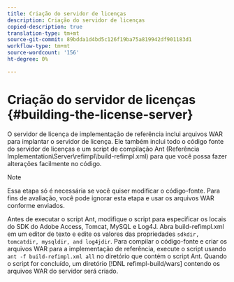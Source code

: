 ```yaml
---
title: Criação do servidor de licenças
description: Criação do servidor de licenças
copied-description: true
translation-type: tm+mt
source-git-commit: 89bdda1d4bd5c126f19ba75a819942df901183d1
workflow-type: tm+mt
source-wordcount: '156'
ht-degree: 0%

---
```



# Criação do servidor de licenças {#building-the-license-server}

O servidor de licença de implementação de referência inclui arquivos WAR para implantar o servidor de licença. Ele também inclui todo o código fonte do servidor de licenças e um script de compilação Ant (Referência Implementation\Server\refimpl\build-refimpl.xml) para que você possa fazer alterações facilmente no código.

>[!NOTE]
>
>Essa etapa só é necessária se você quiser modificar o código-fonte. Para fins de avaliação, você pode ignorar esta etapa e usar os arquivos WAR conforme enviados.

Antes de executar o script Ant, modifique o script para especificar os locais do SDK do Adobe Access, Tomcat, MySQL e Log4J. Abra build-refimpl.xml em um editor de texto e edite os valores das propriedades `sdkdir, tomcatdir, mysqldir, and log4jdir`. Para compilar o código-fonte e criar os arquivos WAR para a implementação de referência, execute o script usando `ant -f build-refimpl.xml all` no diretório que contém o script Ant. Quando o script for concluído, um diretório [!DNL refimpl-build/wars] contendo os arquivos WAR do servidor será criado.
